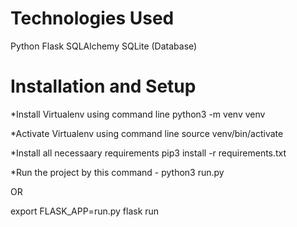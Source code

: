# Technologies Used
Python
Flask
SQLAlchemy
SQLite (Database)

# Installation and Setup
*Install Virtualenv using command line
python3 -m venv venv

*Activate Virtualenv using command line
source venv/bin/activate

*Install all necessaary requirements
pip3 install -r requirements.txt


*Run the project by this command -
python3 run.py 

OR

export FLASK_APP=run.py
flask run